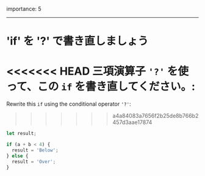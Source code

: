 importance: 5

---

# 'if' を '?' で書き直しましょう

<<<<<<< HEAD
三項演算子 `'?'` を使って、この `if` を書き直してください。:
=======
Rewrite this `if` using the conditional operator `'?'`:
>>>>>>> a4a84083a7656f2b25de8b766b2457d3aae17874

```js
let result;

if (a + b < 4) {
  result = 'Below';
} else {
  result = 'Over';
}
```
